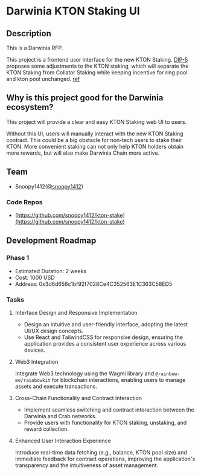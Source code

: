 # Darwinia KTON Staking UI

## Description

This is a Darwinia RFP.

This project is a frontend user interface for the new KTON Staking. [DIP-5](https://github.com/darwinia-network/DIPs/pull/15) proposes some adjustments to the KTON staking, which will separate the KTON Staking from Collator Staking while keeping incentive for ring pool and kton pool unchanged. [ref](https://github.com/orgs/darwinia-network/discussions/1393)

## Why is this project good for the Darwinia ecosystem?

This project will provide a clear and easy KTON Staking web UI to users.

Without this UI, users will manually interact with the new KTON Staking contract. This could be a big obstacle for non-tech users to stake their KTON. More convenient staking can not only help KTON holders obtain more rewards, but will also make Darwinia Chain more active.

## Team

- Snoopy1412([@snoopy1412](https://github.com/snoopy1412))

### Code Repos

- [https://github.com/snoopy1412/kton-stake](https://github.com/snoopy1412/kton-stake)

## Development Roadmap

### Phase 1

* Estimated Duration: 2 weeks
* Cost: 1000 USD
* Address: 0x3d6d656c1bf92f7028Ce4C352563E1C363C58ED5

### Tasks

1. Interface Design and Responsive Implementation

   - Design an intuitive and user-friendly interface, adopting the latest UI/UX design concepts.
   - Use React and TailwindCSS for responsive design, ensuring the application provides a consistent user experience across various devices.

2. Web3 Integration

   Integrate Web3 technology using the Wagmi library and `@rainbow-me/rainbowkit` for blockchain interactions, enabling users to manage assets and execute transactions.

3. Cross-Chain Functionality and Contract Interaction

   - Implement seamless switching and contract interaction between the Darwinia and Crab networks.
   - Provide users with functionality for KTON staking, unstaking, and reward collection.

4. Enhanced User Interaction Experience
   
   Introduce real-time data fetching (e.g., balance, KTON pool size) and immediate feedback for contract operations, improving the application's transparency and the intuitiveness of asset management.
